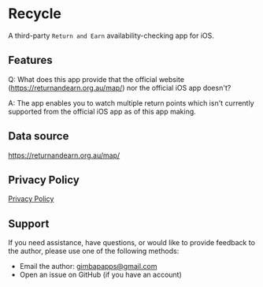 # Recycle

A third-party `Return and Earn` availability-checking app for iOS.

## Features

Q: What does this app provide that the official website (https://returnandearn.org.au/map/) nor the official iOS app doesn't?

A: The app enables you to watch multiple return points which isn't currently supported from the official iOS app as of this app making.

## Data source

https://returnandearn.org.au/map/

## Privacy Policy

[Privacy Policy](privacy-policy.md)

## Support

If you need assistance, have questions, or would like to provide feedback to the author, please use one of the following methods:

- Email the author: gimbapapps@gmail.com
- Open an issue on GitHub (if you have an account)
